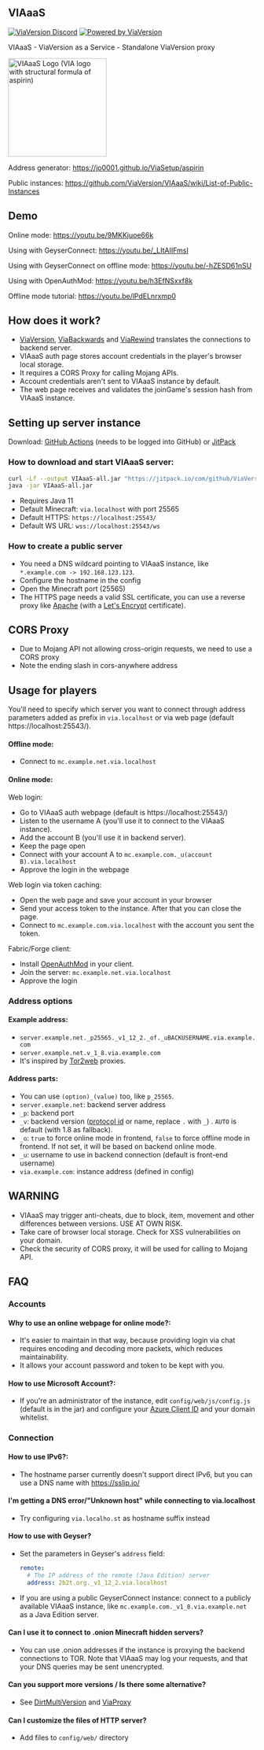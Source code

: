 VIAaaS
---

[![ViaVersion Discord](https://img.shields.io/badge/chat-on%20discord-blue.svg)](https://viaversion.com/discord)
[![Powered by ViaVersion](https://img.shields.io/badge/Powered%20by-ViaVersion-blue.svg)](https://viaversion.com/)


VIAaaS - ViaVersion as a Service - Standalone ViaVersion proxy

<img alt="VIAaaS Logo (VIA logo with structural formula of aspirin)" height="200" src="https://viaversion.github.io/VIAaaS/src/main/resources/web/img/logo.webp">

Address generator: https://jo0001.github.io/ViaSetup/aspirin

Public instances: https://github.com/ViaVersion/VIAaaS/wiki/List-of-Public-Instances

## Demo

Online mode: https://youtu.be/9MKKjuoe66k

Using with GeyserConnect: https://youtu.be/_LItAIIFmsI

Using with GeyserConnect on offline mode: https://youtu.be/-hZESD61nSU

Using with OpenAuthMod: https://youtu.be/h3EfNSxxf8k

Offline mode tutorial: https://youtu.be/lPdELnrxmp0

## How does it work?

- [ViaVersion](https://viaversion.com), [ViaBackwards](https://viaversion.com/backwards)
  and [ViaRewind](https://viaversion.com/rewind) translates the connections to backend server.
- VIAaaS auth page stores account credentials in the player's browser local storage.
- It requires a CORS Proxy for calling Mojang APIs.
- Account credentials aren't sent to VIAaaS instance by default.
- The web page receives and validates the joinGame's session hash from VIAaaS instance.

## Setting up server instance

Download: [GitHub Actions](https://github.com/ViaVersion/VIAaaS/actions) (needs to be logged into GitHub)
or [JitPack](https://jitpack.io/com/github/ViaVersion/VIAaaS/master-SNAPSHOT/VIAaaS-master-SNAPSHOT-all.jar)

### How to download and start VIAaaS server:

```sh
curl -Lf --output VIAaaS-all.jar "https://jitpack.io/com/github/ViaVersion/VIAaaS/master-SNAPSHOT/VIAaaS-master-SNAPSHOT-all.jar"
java -jar VIAaaS-all.jar
```

- Requires Java 11
- Default Minecraft: ```via.localhost``` with port 25565
- Default HTTPS: ```https://localhost:25543/```
- Default WS URL: ```wss://localhost:25543/ws```

### How to create a public server

- You need a DNS wildcard pointing to VIAaaS instance, like ``*.example.com -> 192.168.123.123``.
- Configure the hostname in the config
- Open the Minecraft port (25565)
- The HTTPS page needs a valid SSL certificate, you can use a reverse proxy like [Apache](https://httpd.apache.org/) (with
  a [Let's Encrypt](https://letsencrypt.org/) certificate).

## CORS Proxy

- Due to Mojang API not allowing cross-origin requests, we need to use a CORS proxy
- Note the ending slash in cors-anywhere address

## Usage for players

You'll need to specify which server you want to connect through address parameters
added as prefix in ``via.localhost`` or via web page (default https://localhost:25543/).

#### Offline mode:

- Connect to ```mc.example.net.via.localhost```

#### Online mode:

Web login:

- Go to VIAaaS auth webpage (default is https://localhost:25543/)
- Listen to the username A (you'll use it to connect to the VIAaaS instance).
- Add the account B (you'll use it in backend server).
- Keep the page open
- Connect with your account A to ```mc.example.com._u(account B).via.localhost```
- Approve the login in the webpage

Web login via token caching:

- Open the web page and save your account in your browser
- Send your access token to the instance. After that you can close the page.
- Connect to ```mc.example.com.via.localhost``` with the account you sent the token.

Fabric/Forge client:

- Install [OpenAuthMod](https://github.com/RaphiMC/OpenAuthMod) in your client.
- Join the server: ```mc.example.net.via.localhost```
- Approve the login

### Address options

#### Example address:

- ```server.example.net._p25565._v1_12_2._of._uBACKUSERNAME.via.example.com```
- ```server.example.net.v_1_8.via.example.com```
- It's inspired by [Tor2web](https://www.tor2web.org/) proxies.

#### Address parts:

- You can use ``(option)_(value)`` too, like ``p_25565``.
- ```server.example.net```: backend server address
- ```_p```: backend port
- ```_v```: backend version ([protocol id](https://wiki.vg/Protocol_version_numbers) or name, replace ``.`` with ``_``)
  . ```AUTO``` is default (with 1.8 as fallback).
- ```_o```: ```true``` to force online mode in frontend, ```false``` to force offline mode in frontend. If not set, it
  will be based on backend online mode.
- ```_u```: username to use in backend connection (default is front-end username)
- ```via.example.com```: instance address (defined in config)

## WARNING

- VIAaaS may trigger anti-cheats, due to block, item, movement and other differences between versions. USE AT OWN RISK.
- Take care of browser local storage. Check for XSS vulnerabilities on your domain.
- Check the security of CORS proxy, it will be used for calling to Mojang API.

## FAQ

### Accounts

#### Why to use an online webpage for online mode?:

- It's easier to maintain in that way, because providing login via chat requires encoding and decoding more packets,
  which reduces maintainability.
- It allows your account password and token to be kept with you.

#### How to use Microsoft Account?:

- If you're an administrator of the instance, edit ```config/web/js/config.js``` (default is in the jar) and
  configure your [Azure Client ID](https://wiki.vg/Microsoft_Authentication_Scheme#Microsoft_OAuth_Flow) and your domain
  whitelist.

### Connection

#### How to use IPv6?:

- The hostname parser currently doesn't support direct IPv6, but you can use a DNS name with https://sslip.io/

#### I'm getting a DNS error/"Unknown host" while connecting to via.localhost

- Try configuring ```via.localho.st``` as hostname suffix instead

#### How to use with Geyser?

- Set the parameters in Geyser's `address` field:
  ```yml
  remote:
    # The IP address of the remote (Java Edition) server
    address: 2b2t.org._v1_12_2.via.localhost
  ```
- If you are using a public GeyserConnect instance: connect to a publicly available VIAaaS instance,
  like ```mc.example.com._v1_8.via.example.net``` as a Java Edition server.

#### Can I use it to connect to .onion Minecraft hidden servers?

- You can use .onion addresses if the instance is proxying the backend connections to TOR. Note that VIAaaS may log your
  requests, and that your DNS queries may be sent unencrypted.

#### Can you support more versions / Is there some alternative?

- See [DirtMultiVersion](https://github.com/DirtPowered/DirtMultiversion) and [ViaProxy](https://github.com/ViaVersion/ViaProxy)

#### Can I customize the files of HTTP server?

- Add files to ``config/web/`` directory
